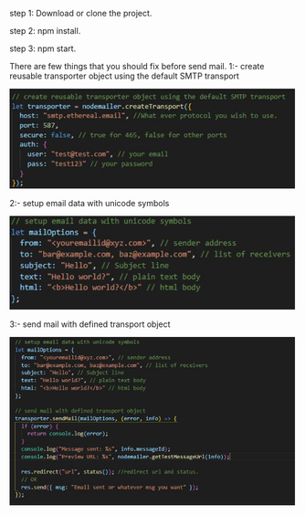step 1: Download or clone the project.

step 2: npm install.

step 3: npm start.

There are few things that you should fix before send mail.
1:- create reusable transporter object using the default SMTP transport<br/>

<img src="./snap/1.JPG" width="500"><br/>

2:- setup email data with unicode symbols<br/>

<img src="./snap/2.JPG" width="500"><br/>

3:- send mail with defined transport object<br/>

<img src="./snap/3.JPG" width="500">
